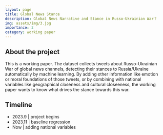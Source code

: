 ```yaml
---
layout: page
title: Global News Stance
description: Global News Narrative and Stance in Russo-Ukrainian War？ 
img: assets/img/3.jpg
importance: 2
category: working paper
---
```

## About the project
This is a working paper. The dataset collects tweets about Russo-Ukrainian War of global news channels, detecting their stances to Russia/Ukraine automatically by machine learning. By adding other information like emotion or moral foundations of those tweets, or by combining with national variables like geographical closeness and cultural closeeness, the working paper wants to know what drives the stance towards this war.

## Timeline
- 2023.9 | project begins
- 2023.11 | baseline regression
- Now | adding national variables
